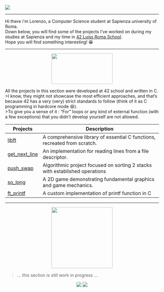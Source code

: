 ![](https://64.media.tumblr.com/13d2c753eed929097cc13bbb1d3e482c/67441800327766fc-96/s1920x1080/fe67f6e7feaaf682aa84cd0280cbb4eed24e9dea.gif)

---

Hi there i'm Lorenzo, a Computer Science student at Sapienza university of Roma.<br>
Down below, you will find some of the projects I've worked on during my studies at Sapienza and my time in [42 Luiss Roma School](https://42roma.it/).<br>
Hope you will find something interesting! :grin:

---
<p align="center">
<img src="https://makerfairerome.eu/wp-content/uploads/2020/08/42-Roma-luiss-1.jpg" width="200" height="100" dispose = center>
</p>
All the projects in this section were developed at 42 school and written in C. <br>
>I know, they might not showcase the most efficient approaches, and that’s because 42 has a very (very) strict standards to follow (think of it as C programming in hardcore mode 😆).<br>
>To give you a sense of it : “For” loops or any kind of external function (with a few exceptions) that you didn’t develop yourself are not allowed.

| Projects                                                                                           | Description                                                                 |
| -------------------------------------------------------------------------------------------------- | -------------------------------------------------------                     |
| [libft](https://github.com/onetrainn/libft)                                                        | A comprehensive library of essential C functions, recreated from scratch.   |
| [get_next_line](https://github.com/onetrainn/get_next_line)                                        | An implementation for reading lines from a file descriptor.                 |
| [push_swap](https://github.com/onetrainn/push_swap)                                                | Algorithmic project focused on sorting 2 stacks with established operations |
| [so_long](https://github.com/onetrainn/so_long)                                                    | A 2D game demonstrating fundamental graphics and game mechanics.            |
| [ft_printf](https://github.com/onetrainn/ft_printf)                                                | A custom implementation of printf function in C                             |

---
<p align="center">
<img src = "https://upload.wikimedia.org/wikipedia/commons/a/a5/Stemma_sapienza.png" width="200" height = "200" > <br>
</p>

> ... this section is still work in progress ...<br>

<p align="center">
<img src = "https://i.makeagif.com/media/1-17-2023/JfKHrM.gif">
<img src ="https://y.yarn.co/f5cf1565-a845-4c24-be0f-afbfc9251a3c_text.gif">
</p>
<!--
**onetrainn/onetrainn** is a ✨ _special_ ✨ repository because its `README.md` (this file) appears on your GitHub profile.

Here are some ideas to get you started:

- 🔭 I’m currently working on ...
- 🌱 I’m currently learning ...
- 👯 I’m looking to collaborate on ...
- 🤔 I’m looking for help with ...
- 💬 Ask me about ...
- 📫 How to reach me: ...
- 😄 Pronouns: ...
- ⚡ Fun fact: ...
-->

